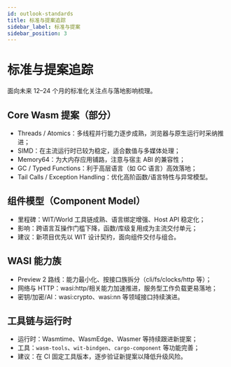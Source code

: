 ```yaml
---
id: outlook-standards
title: 标准与提案追踪
sidebar_label: 标准与提案
sidebar_position: 3
---
```


# 标准与提案追踪

面向未来 12–24 个月的标准化关注点与落地影响梳理。

## Core Wasm 提案（部分）
- Threads / Atomics：多线程并行能力逐步成熟，浏览器与原生运行时采纳推进；
- SIMD：在主流运行时已较为稳定，适合数值与多媒体处理；
- Memory64：为大内存应用铺路，注意与宿主 ABI 的兼容性；
- GC / Typed Functions：利于高层语言（如 GC 语言）高效落地；
- Tail Calls / Exception Handling：优化高阶函数/语言特性与异常模型。

## 组件模型（Component Model）
- 里程碑：WIT/World 工具链成熟、语言绑定增强、Host API 稳定化；
- 影响：跨语言互操作门槛下降，函数/库级复用成为主流交付单元；
- 建议：新项目优先以 WIT 设计契约，面向组件交付与组合。

## WASI 能力族
- Preview 2 路线：能力最小化、按接口族拆分（cli/fs/clocks/http 等）；
- 网络与 HTTP：wasi:http/相关能力加速推进，服务型工作负载更易落地；
- 密钥/加密/AI：wasi:crypto、wasi:nn 等领域接口持续演进。

## 工具链与运行时
- 运行时：Wasmtime、WasmEdge、Wasmer 等持续跟进新提案；
- 工具：`wasm-tools`、`wit-bindgen`、`cargo-component` 等功能完善；
- 建议：在 CI 固定工具版本，逐步验证新提案以降低升级风险。
